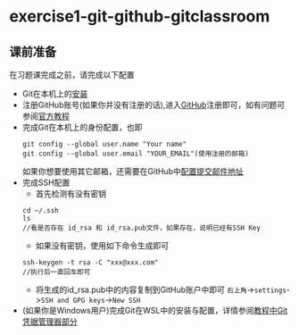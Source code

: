 # exercise1-git-github-gitclassroom
## 课前准备
在习题课完成之前，请完成以下配置
- Git在本机上的[安装](https://git-scm.com/downloads)
- 注册GitHub账号(如果你并没有注册的话),进入[GitHub](https://github.com/)注册即可，如有问题可参阅[官方教程](https://docs.github.com/zh/get-started/start-your-journey/creating-an-account-on-github)
- 完成Git在本机上的身份配置，也即
  ```shell
  git config --global user.name "Your name"
  git config --global user.email "YOUR_EMAIL"(使用注册的邮箱)
  ```
  如果你想要使用其它邮箱，还需要在GitHub中[配置提交邮件地址](https://docs.github.com/zh/account-and-profile/setting-up-and-managing-your-personal-account-on-github/managing-email-preferences/setting-your-commit-email-address)
- 完成SSH配置    
  - 首先检测有没有密钥
  ```shell
  cd ~/.ssh
  ls
  //看是否存在 id_rsa 和 id_rsa.pub文件，如果存在，说明已经有SSH Key
  ```
  - 如果没有密钥，使用如下命令生成即可
  ```shell
  ssh-keygen -t rsa -C "xxx@xxx.com"
  //执行后一直回车即可
  ```
  - 将生成的id_rsa.pub中的内容复制到GitHub账户中即可
    `右上角`->`settings`->`SSH and GPG keys`->`New SSH`
- (如果你是Windows用户)完成Git在WSL中的安装与配置，详情参阅[教程中Git凭据管理器部分](https://learn.microsoft.com/zh-cn/windows/wsl/tutorials/wsl-git#git-credential-manager-setup)
